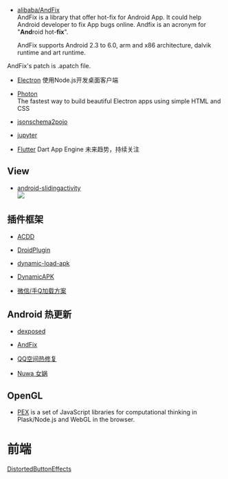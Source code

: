 * [alibaba/AndFix](https://github.com/alibaba/AndFix)    
AndFix is a library that offer hot-fix for Android App. It could help Android developer to fix App bugs online. Andfix is an acronym for "**And**roid hot-**fix**".

  AndFix supports Android 2.3 to 6.0, arm and x86 architecture, dalvik runtime and art runtime.

 AndFix's patch is .apatch file.


* [Electron](http://electron.atom.io/) 使用Node.js开发桌面客户端


* [Photon](http://photonkit.com/)   
 The fastest way to build beautiful Electron apps using simple HTML and CSS

* [jsonschema2pojo](http://www.jsonschema2pojo.org/)
* [jupyter](https://jupyter.org/)

* [Flutter](https://flutter.io/) Dart App Engine 未来趋势，持续关注

## View
* [android-slidingactivity](https://github.com/klinker41/android-slidingactivity)    
![](https://github.com/klinker41/android-slidingactivity/raw/master/preview.gif)

## 插件框架
* [ACDD](https://github.com/bunnyblue/ACDD)

* [DroidPlugin](https://github.com/Qihoo360/DroidPlugin)

* [dynamic-load-apk](https://github.com/singwhatiwanna/dynamic-load-apk)

* [DynamicAPK](https://github.com/CtripMobile/DynamicAPK)

* [微信/手Q加载方案](http://mp.weixin.qq.com/s?__biz=MzAwNDY1ODY2OQ==&mid=207151651&idx=1&sn=9eab282711f4eb2b4daf2fbae5a5ca9a&3rd=MzA3MDU4NTYzMw==&scene=6#rd)


## Android 热更新
 - [dexposed](https://github.com/alibaba/dexposed)
 
- [AndFix](https://github.com/alibaba/AndFix)
 
- [QQ空间热修复](http://mp.weixin.qq.com/s?__biz=MzI1MTA1MzM2Nw==&mid=400118620&idx=1&sn=b4fdd5055731290eef12ad0d17f39d4a&scene=0#wechat_redirect)

 - [Nuwa 女娲](https://github.com/jasonross/Nuwa) 


## OpenGL
- [PEX](http://vorg.github.io/pex/)
is a set of JavaScript libraries for computational thinking in Plask/Node.js and WebGL in the browser.


# 前端

[DistortedButtonEffects](http://tympanus.net/Development/DistortedButtonEffects/?utm_source=next.36kr.com)
